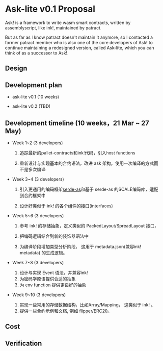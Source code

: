 # Ask-lite v0.1 Proposal

Ask! is a framework to write wasm smart contracts, written by assemblyscript, like ink!, maintained by patract.

But as far as I know patract doesn't maintain it anymore, so I contacted a former patract member who is also one of the core developers of Ask! to continue maintaining a redesigned version, called Ask-lite, which you can think of as a successor to Ask!.

## Design

## Development plan

- ask-lite v0.1 (10 weeks)

- ask-lite v0.2 (TBD)

## Development timeline (10 weeks，21 Mar ~ 27 May)

- Week 1~2 (3 developers)

  1. 追踪最新的pallet-contracts和ink!代码，引入host functions

  2. 重新设计与实现基本的合约语法，改进 ask 架构，使用一次编译的方式而不是多次编译

- Week 3~4 (3 developers)

  1. 引入更通用的编码框架[serde-as](https://github.com/yjhmelody/serde-as)和基于 serde-as 的SCALE编码库，适配到合约框架中

  2. 设计好类似于 ink! 的各个组件的接口(interfaces)

- Week 5~6 (3 developers)

  1. 参考 ink! 的存储抽象，定义类似的 PackedLayout/SpreadLayout 接口。

  2. 把编码逻辑结合到新的装饰器语法中

  3. 为编译阶段增加类型分析阶段， 这用于 metadata.json(兼容ink! metadata) 的生成逻辑。

- Week 7~8 (3 developers)

  1. 设计与实现 Event 语法，并兼容ink!
  2. 为密码学原语提供合适的抽象
  3. 为 env function 提供更良好的抽象

- Week 9~10 (3 developers)

  1. 实现一些常用的存储数据结构，比如Array/Mapping， 这类似于 ink! 。
  2. 提供一些合约示例和文档, 例如 flipper/ERC20。

## Cost

## Verification
